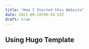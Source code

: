 ```yaml
---
title: "How I Started this Website"
date: 2021-09-18T00:54:53Z
draft: true
---
```


## Using Hugo Template

